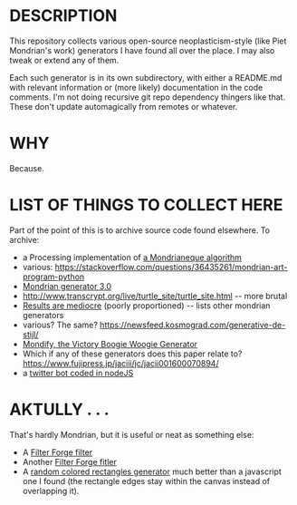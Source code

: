 # DESCRIPTION
This repository collects various open-source neoplasticism-style (like Piet Mondrian's work) generators I have found all over the place. I may also tweak or extend any of them.

Each such generator is in its own subdirectory, with either a README.md with relevant information or (more likely) documentation in the code comments. I'm not doing recursive git repo dependency thingers like that. These don't update automagically from remotes or whatever.

# WHY
Because.

# LIST OF THINGS TO COLLECT HERE
Part of the point of this is to archive source code found elsewhere. To archive:

- a Processing implementation of [a Mondrianeque algorithm](https://github.com/christophermoverton/Processing/blob/master/MondrianLikeSubdivision/MondrianLikeSubdivision.pde)
- various: https://stackoverflow.com/questions/36435261/mondrian-art-program-python
- [Mondrian generator 3.0](https://github.com/AnoAn/Mondrian-generator)
- http://www.transcrypt.org/live/turtle_site/turtle_site.html -- more brutal
- [Results are mediocre](https://github.com/JEFworks/mondrian-generator) (poorly proportioned) -- lists other mondrian generators
- various? The same? https://newsfeed.kosmograd.com/generative-de-stijl/
- [Mondify, the Victory Boogie Woogie Generator](http://www.victory-boogie-woogie.appspot.com/)
- Which if any of these generators does this paper relate to? https://www.fujipress.jp/jaciii/jc/jacii001600070894/
- a [twitter bot coded in nodeJS](https://github.com/airhadoken/neoplastibot)

# AKTULLY . . .
That's hardly Mondrian, but it is useful or neat as something else:

- A [Filter Forge filter](https://www.filterforge.com/filters/7705.html)
- Another [Filter Forge fitler](https://www.filterforge.com/filters/11627.html)
- A [random colored rectangles generator](https://github.com/MechCoder/mondrian-art) much better than a javascript one I found (the rectangle edges stay within the canvas instead of overlapping it).